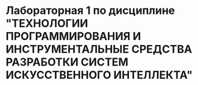 # Лабораторная 1 по дисциплине "ТЕХНОЛОГИИ ПРОГРАММИРОВАНИЯ И ИНСТРУМЕНТАЛЬНЫЕ СРЕДСТВА РАЗРАБОТКИ СИСТЕМ ИСКУССТВЕННОГО ИНТЕЛЛЕКТА"

